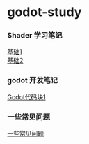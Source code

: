 # godot-study

### Shader 学习笔记

[基础1](shader0基础学习记录/study001.md) <br>
[基础2](shader0基础学习记录/study001.md)

### godot 开发笔记

[Godot代码块1](godot开发笔记/godot代码块1.md)

### 一些常见问题
[一些常见问题](一些常见问题.md)